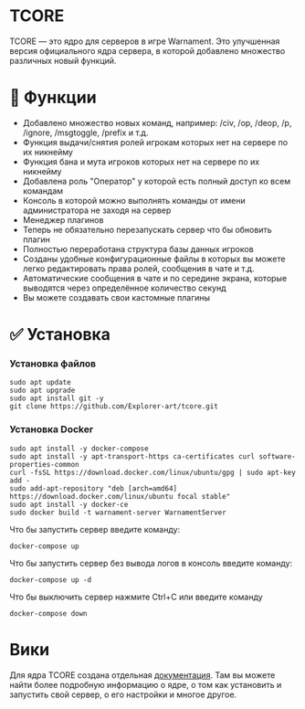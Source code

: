 # TCORE
TCORE — это ядро для серверов в игре Warnament. Это улучшенная версия официального ядра сервера, в которой добавлено множество различных новый функций.

# 🚀 Функции

- Добавлено множество новых команд, например: /civ, /op, /deop, /p, /ignore, /msgtoggle, /prefix и т.д.
- Функция выдачи/снятия ролей игрокам которых нет на сервере по их никнейму
- Функция бана и мута игроков которых нет на сервере по их никнейму
- Добавлена роль "Оператор" у которой есть полный доступ ко всем командам
- Консоль в которой можно выполнять команды от имени администратора не заходя на сервер
- Менеджер плагинов
- Теперь не обязательно перезапускать сервер что бы обновить плагин
- Полностью переработана структура базы данных игроков
- Созданы удобные конфигурационные файлы в которых вы можете легко редактировать права ролей, сообщения в чате и т.д.
- Автоматические сообщения в чате и по середине экрана, которые выводятся через определённое количество секунд
- Вы можете создавать свои кастомные плагины

# ✅ Установка
### Установка файлов

```
sudo apt update
sudo apt upgrade
sudo apt install git -y
git clone https://github.com/Explorer-art/tcore.git
```

### Установка Docker
```
sudo apt install -y docker-compose
sudo apt install -y apt-transport-https ca-certificates curl software-properties-common
curl -fsSL https://download.docker.com/linux/ubuntu/gpg | sudo apt-key add -
sudo add-apt-repository "deb [arch=amd64] https://download.docker.com/linux/ubuntu focal stable"
sudo apt install -y docker-ce
sudo docker build -t warnament-server WarnamentServer
```

Что бы запустить сервер введите команду:
```
docker-compose up
```

Что бы запустить сервер без вывода логов в консоль введите команду:
```
docker-compose up -d
```

Что бы выключить сервер нажмите Ctrl+C или введите команду
```
docker-compose down
```

# Вики
Для ядра TCORE создана отдельная [документация](https://github.com/Explorer-art/tcore/wiki). Там вы можете найти более подробную информацию о ядре, о том как установить и запустить свой сервер, о его настройки и многое другое.
